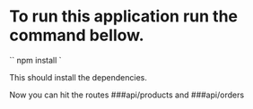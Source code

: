 # To run this application run the command bellow.

``
npm install
`

This should install the dependencies.

Now you can hit the routes ###api/products and ###api/orders

